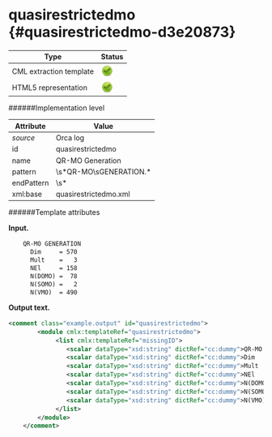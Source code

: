 # quasirestrictedmo {#quasirestrictedmo-d3e20873}


| Type                                                                                                                                                | Status                                                                                                                                              |
|----|----|
| CML extraction template                                                                                                                             | ![](/imgs/Total.png)                                                                                                                                |
| HTML5 representation                                                                                                                                | ![](/imgs/Total.png)                                                                                                                                |

######Implementation level

| Attribute                                                                                                                                           | Value                                                                                                                                               |
|----|----|
| *source*                                                                                                                                            | Orca log                                                                                                                                            |
| id                                                                                                                                                  | quasirestrictedmo                                                                                                                                   |
| name                                                                                                                                                | QR-MO Generation                                                                                                                                    |
| pattern                                                                                                                                             | \\s\*QR-MO\\sGENERATION.\*                                                                                                                          |
| endPattern                                                                                                                                          | \\s\*                                                                                                                                               |
| xml:base                                                                                                                                            | quasirestrictedmo.xml                                                                                                                               |

######Template attributes

**Input.**

        QR-MO GENERATION
          Dim     = 570
          Mult    =   3
          NEl     = 158
          N(DOMO) =  78
          N(SOMO) =   2
          N(VMO)  = 490

        

**Output text.**

```xml
<comment class="example.output" id="quasirestrictedmo">
        <module cmlx:templateRef="quasirestrictedmo">
             <list cmlx:templateRef="missingID">
                <scalar dataType="xsd:string" dictRef="cc:dummy">QR-MO GENERATION</scalar>
                <scalar dataType="xsd:string" dictRef="cc:dummy">Dim     = 570</scalar>
                <scalar dataType="xsd:string" dictRef="cc:dummy">Mult    =   3</scalar>
                <scalar dataType="xsd:string" dictRef="cc:dummy">NEl     = 158</scalar>
                <scalar dataType="xsd:string" dictRef="cc:dummy">N(DOMO) =  78</scalar>
                <scalar dataType="xsd:string" dictRef="cc:dummy">N(SOMO) =   2</scalar>
                <scalar dataType="xsd:string" dictRef="cc:dummy">N(VMO)  = 490</scalar>
             </list>
        </module>
    </comment>
```
